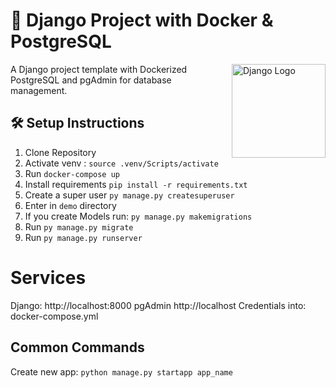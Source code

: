 # 🚀 Django Project with Docker & PostgreSQL

<img src="https://www.djangoproject.com/m/img/logos/django-logo-positive.png" alt="Django Logo" width="150" align="right">

A Django project template with Dockerized PostgreSQL and pgAdmin for database management.

## 🛠️ Setup Instructions

1. Clone Repository
2. Activate venv : `source .venv/Scripts/activate`
3. Run `docker-compose up`
4. Install requirements `pip install -r requirements.txt`
5. Create a super user `py manage.py createsuperuser`
6. Enter in `demo` directory
7. If you create Models run: `py manage.py makemigrations`
8. Run `py manage.py migrate`
9. Run `py manage.py runserver`


# Services
Django: http://localhost:8000
pgAdmin	http://localhost
Credentials into: docker-compose.yml

## Common Commands
Create new app: `python manage.py startapp app_name`